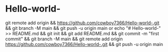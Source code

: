 # Hello-world-
git remote add origin && https://github.com/cowboy7366/Hello-world-.git && git branch -M main && git push -u origin main or
echo "# Hello-world-" >> README.md && git init && git add README.md && git commit -m "first commit" && git branch -M main && git remote add origin https://github.com/cowboy7366/Hello-world-.git && git push -u origin main
